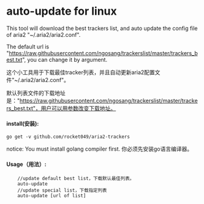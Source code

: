 # auto-update for linux
This tool will download the best trackers list, and auto update the config file of aria2 "~/.aria2/aria2.conf".

The default url is "https://raw.githubusercontent.com/ngosang/trackerslist/master/trackers_best.txt", you can change it by argument.

这个小工具用于下载最佳tracker列表，并且自动更新aria2配置文件"~/.aria2/aria2.conf"。

默认列表文件的下载地址是："https://raw.githubusercontent.com/ngosang/trackerslist/master/trackers_best.txt"，用户可以用参数改变下载地址。

#### install(安装):
    go get -v github.com/rocket049/aria2-trackers

notice: You must install golang compiler first. 你必须先安装go语言编译器。

#### Usage（用法）:
```
    //update default best list，下载默认最佳列表。
    auto-update
    //update special list，下载指定列表
    auto-update [url of list]
```
